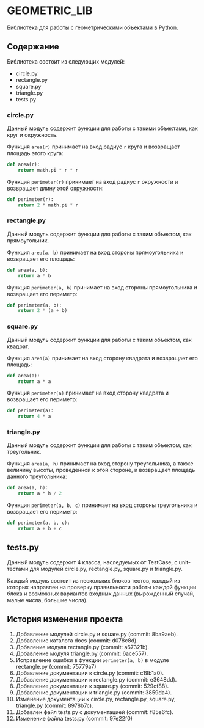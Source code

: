# GEOMETRIC_LIB

Библиотека для работы с геометрическими объектами в Python.

## Содержание

Библиотека состоит из следующих модулей:

- circle.py
- rectangle.py
- square.py
- triangle.py
- tests.py

### circle.py

Данный модуль содержит функции для работы с такими объектами, как круг и окружность.

Функция ```area(r)``` принимает на вход радиус ```r``` круга и возвращает площадь этого круга:

```py
def area(r):
    return math.pi * r * r
```

Функция ```perimeter(r)``` принимает на вход радиус ```r``` окружности и возвращает длину этой окружности:

```py
def perimeter(r):
    return 2 * math.pi * r
```

### rectangle.py

Данный модуль содержит функции для работы с таким объектом, как прямоугольник.

Функция ```area(a, b)``` принимает на вход стороны прямоугольника и возвращает его площадь:

```py
def area(a, b):
    return a * b 
```

Функция ```perimeter(a, b)``` принимает на вход стороны прямоугольника и возвращает его периметр:

```py
def perimeter(a, b):
    return 2 * (a + b)
```

### square.py

Данный модуль содержит функции для работы с таким объектом, как квадрат.

Функция ```area(a)``` принимает на вход сторону квадрата и возвращает его площадь:

```py
def area(a):
    return a * a
```

Функция ```perimeter(a)``` принимает на вход сторону квадрата и возвращает его периметр:

```py
def perimeter(a):
    return 4 * a
```

### triangle.py

Данный модуль содержит функции для работы с таким объектом, как треугольник.

Функция ```area(a, h)``` принимает на вход сторону треугольника, а также величину высоты, проведенной к этой стороне, и возвращает площадь данного треугольника:

```py
def area(a, h):
    return a * h / 2 
```

Функция ```perimeter(a, b, c)``` принимает на вход стороны треугольника и возвращает его периметр:

```py
def perimeter(a, b, c):
    return a + b + c
```

## tests.py

Данный модуль содержит 4 класса, наследуемых от TestCase, с unit-тестами для модулей circle.py, rectangle.py, square.py и triangle.py.

Каждый модуль состоит из нескольких блоков тестов, каждый из которых направлен на проверку правильности работы каждой функции блока и возможных вариантов входных данных (вырожденный случай, малые числа, большие числа).

## История изменения проекта

1. Добавление модулей circle.py и square.py (commit: 8ba9aeb).
2. Добавление каталога docs (commit: d078c8d).
3. Добаление модуля rectangle.py (commit: a67321b).
4. Добавление модуля triangle.py (commit: 6ace557).
5. Исправление ошибки в функции ```perimeter(a, b)``` в модуле rectangle.py (commit: 75779a7)
6. Добавление документации к circle.py (commit: c19b1a0).
7. Добавление документации к rectangle.py (commit: e3648dd).
8. Добавление документации к square.py (commit: 529cf88).
9. Добавление документации к triangle.py (commit: 3859da4).
10. Изменение документации к circle.py, rectangle.py, square.py, triangle.py (commit: 8978b7c).
11. Добавлен файл tests.py с документацией (commit: f85e6fc).
12. Изменение файла tests.py (commit: 97e22f0)
